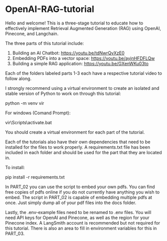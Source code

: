 # OpenAI-RAG-tutorial
Hello and welcome! This is a three-stage tutorial to educate how to effectively implement Retrieval Augmented Generation (RAG) using OpenAI, Pinecone, and Langchain.

The three parts of this tutorial include:

1) Building an AI Chatbot: https://youtu.be/tdNwrQvXzE0
2) Embedding PDFs into a vector space: https://youtu.be/ayjnHFDFLQw 
3) Building a simple RAG application: https://youtu.be/GXenWKu03to

Each of the folders labeled parts 1-3 each have a respective tutorial video to follow along.



I strongly recommend using a virtual environment to create an isolated and stable version of Python to work on through this tutorial:

python -m venv vir

For windows (Comand Prompt):

vir\Scripts\activate.bat

You should create a virtual environment for each part of the tutorial.



Each of the tutorials also have their own dependencies that need to be installed for the files to work properly. A requirements.txt file has been included in each folder and should be used for the part that they are located in.

To install:

pip install -r requirements.txt


In PART_02 you can use the script to embed your own pdfs. You can find free copies of pdfs online if you do not currently have anything you wish to embed. The script in PART_02 is capable of embedding multiple pdfs at once. Just simply dump all of your pdf files into the docs folder.

Lastly, the .env-example files need to be renamed to .env files. You will need API keys for OpenAI and Pinecone, as well as the region for your Pinecone index. A LangSmith account is recommended but not required for this tutorial. There is also an area to fill in environment variables for this in PART_03.
